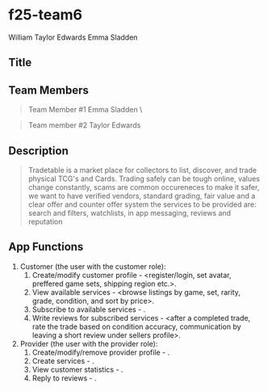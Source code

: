 # f25-team6
William Taylor Edwards
Emma Sladden

## Title


## Team Members
> Team Member #1 Emma Sladden \

> Team member #2 Taylor Edwards

## Description 
> Tradetable is a market place for collectors to list, discover, and trade physical TCG's and Cards.
  Trading safely can be tough online, values change constantly, scams are common occureneces 
  to make it safer, we want to have verified vendors, standard grading, fair value and a clear offer and counter offer system
  the services to be provided are: search and filters, watchlists, in app messaging, reviews and reputation
>

## App Functions
1. Customer (the user with the customer role):
    1. Create/modify customer profile - <register/login, set avatar, preffered game sets, shipping region etc.>.
    2. View available services - <browse listings by game, set, rarity, grade, condition, and sort by price>.
    3. Subscribe to available services - <create watchlists and saved searches with notifications for new matches or price drops>.
    4. Write reviews for subscribed services - <after a completed trade, rate the trade based on condition accuracy, communication by leaving a short review under sellers profile>.
2. Provider (the user with the provider role):
    1. Create/modify/remove provider profile - .
    2. Create services - .
    3. View customer statistics - .
    4. Reply to reviews - .